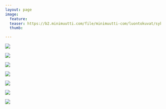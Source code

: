 ```yaml
---
layout: page
image:
  feature:
  teaser: https://b2.minimuutti.com/file/minimuutti-com/luontokuvat/syksy/4/DS61182-245px.jpg
  thumb:

---
```


[![](https://b2.minimuutti.com/file/minimuutti-com/luontokuvat/syksy/4/DS60861-800px.jpg)](https://dl.dropboxusercontent.com/sh/ea1wtnz7z734o12/AADraheHEBevBj9OV27i5xina/luontokuvat/syksy/4/DS60861.jpg)

[![](https://b2.minimuutti.com/file/minimuutti-com/luontokuvat/syksy/4/DS60889-800px.jpg)](https://dl.dropboxusercontent.com/sh/ea1wtnz7z734o12/AACUwJVUJoHvRcngVGaJmNvWa/luontokuvat/syksy/4/DS60889.jpg)

[![](https://b2.minimuutti.com/file/minimuutti-com/luontokuvat/syksy/4/DS60952-800px.jpg)](https://dl.dropboxusercontent.com/sh/ea1wtnz7z734o12/AADfO335c9HfiNQ5UbZQGxfYa/luontokuvat/syksy/4/DS60952.jpg)

[![](https://b2.minimuutti.com/file/minimuutti-com/luontokuvat/syksy/4/DS60968-800px.jpg)](https://dl.dropboxusercontent.com/sh/ea1wtnz7z734o12/AADYK3jVsEecOZHKr324ipz-a/luontokuvat/syksy/4/DS60968.jpg)

[![](https://b2.minimuutti.com/file/minimuutti-com/luontokuvat/syksy/4/DS60974-800px.jpg)](https://dl.dropboxusercontent.com/sh/ea1wtnz7z734o12/AAAu9XaqA2qFnbX-sdJJeb-ta/luontokuvat/syksy/4/DS60974.jpg)

[![](https://b2.minimuutti.com/file/minimuutti-com/luontokuvat/syksy/4/DS61110-800px.jpg)](https://dl.dropboxusercontent.com/sh/ea1wtnz7z734o12/AABpOyy7f8BEmJwvrA-3AfZja/luontokuvat/syksy/4/DS61110.jpg)

[![](https://b2.minimuutti.com/file/minimuutti-com/luontokuvat/syksy/4/DS61182-800px.jpg)](https://dl.dropboxusercontent.com/sh/ea1wtnz7z734o12/AACtyUVN8KOBbH7NhzF0i7nka/luontokuvat/syksy/4/DS61182.jpg)
